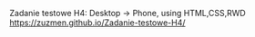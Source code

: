 Zadanie testowe H4:
Desktop -> Phone,
using HTML,CSS,RWD
https://zuzmen.github.io/Zadanie-testowe-H4/
